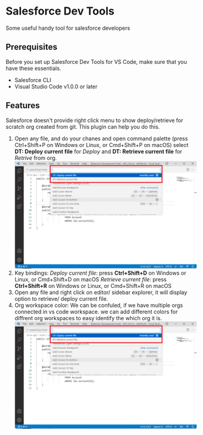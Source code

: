 # Salesforce Dev Tools
 Some useful handy tool for salesforce developers

## Prerequisites
Before you set up Salesforce Dev Tools for VS Code, make sure that you have these essentials.
- Salesforce CLI
- Visual Studio Code v1.0.0 or later

## Features
Salesforce doesn't provide right click menu to show deploy/retrieve for scratch org created from git. This plugin can help you do this. 

1. Open any file, and do your chanes and open command palette (press Ctrl+Shift+P on Windows or Linux, or Cmd+Shift+P on macOS) select **DT: Deploy current file** for *Deploy* and **DT: Retrieve current file** for *Retrive* from org. 
![Example Deploy](https://raw.githubusercontent.com/swdcworld/sfdevtools/main/images/Feature-1-deploy-retrieve.png)
2. Key bindings:
    *Deploy current file*: press **Ctrl+Shift+D** on Windows or Linux, or Cmd+Shift+D on macOS
    *Retrieve current file*: press **Ctrl+Shift+R** on Windows or Linux, or Cmd+Shift+R on macOS
3. Open any file and right click on editor/ sidebar explorer, it will display option to retrieve/ deploy current file.
4. Org workspace color: We can be confuled, if we have multiple orgs connected in vs code workspace. we can add different colors for diffrent org workspaces to easy identify the which org it is.
![Example org color](https://raw.githubusercontent.com/swdcworld/sfdevtools/main/images/Feature-1-deploy-retrieve.png)
